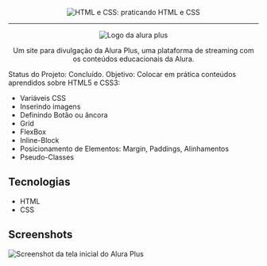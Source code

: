 
<p align="center"> <img src="https://imgur.com/BASzVop.png" alt="HTML e CSS: praticando HTML e CSS"> </p>

<hr>

<p align="center"> <img src="https://github.com/MonicaHillman/aluraplus/blob/aula04/img/Logo.png?raw=true" alt="Logo da alura plus"> </p>
<p align="center">Um site para divulgação da Alura Plus, uma plataforma de streaming com os conteúdos educacionais da Alura.</p>

Status do Projeto: Concluído.
Objetivo: Colocar em prática conteúdos aprendidos sobre HTML5 e CSS3:
* Variáveis CSS
* Inserindo imagens
* Definindo Botão ou âncora
* Grid
* FlexBox
* Inline-Block
* Posicionamento de Elementos: Margin, Paddings, Alinhamentos
* Pseudo-Classes


## Tecnologias
* HTML
* CSS

## Screenshots
![Screenshot da tela inicial do Alura Plus](https://imgur.com/nKUf7MK.png)

